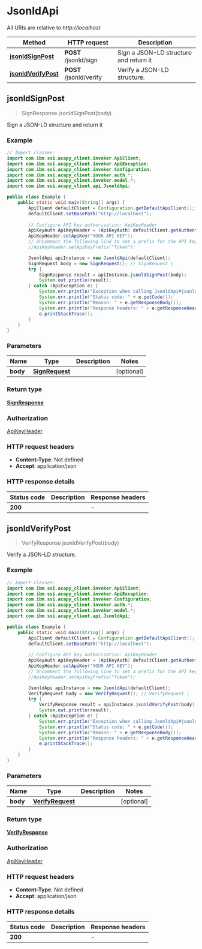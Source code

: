 # JsonldApi

All URIs are relative to *http://localhost*

Method | HTTP request | Description
------------- | ------------- | -------------
[**jsonldSignPost**](JsonldApi.md#jsonldSignPost) | **POST** /jsonld/sign | Sign a JSON-LD structure and return it
[**jsonldVerifyPost**](JsonldApi.md#jsonldVerifyPost) | **POST** /jsonld/verify | Verify a JSON-LD structure.



## jsonldSignPost

> SignResponse jsonldSignPost(body)

Sign a JSON-LD structure and return it

### Example

```java
// Import classes:
import com.ibm.ssi.acapy_client.invoker.ApiClient;
import com.ibm.ssi.acapy_client.invoker.ApiException;
import com.ibm.ssi.acapy_client.invoker.Configuration;
import com.ibm.ssi.acapy_client.invoker.auth.*;
import com.ibm.ssi.acapy_client.invoker.model.*;
import com.ibm.ssi.acapy_client.api.JsonldApi;

public class Example {
    public static void main(String[] args) {
        ApiClient defaultClient = Configuration.getDefaultApiClient();
        defaultClient.setBasePath("http://localhost");
        
        // Configure API key authorization: ApiKeyHeader
        ApiKeyAuth ApiKeyHeader = (ApiKeyAuth) defaultClient.getAuthentication("ApiKeyHeader");
        ApiKeyHeader.setApiKey("YOUR API KEY");
        // Uncomment the following line to set a prefix for the API key, e.g. "Token" (defaults to null)
        //ApiKeyHeader.setApiKeyPrefix("Token");

        JsonldApi apiInstance = new JsonldApi(defaultClient);
        SignRequest body = new SignRequest(); // SignRequest | 
        try {
            SignResponse result = apiInstance.jsonldSignPost(body);
            System.out.println(result);
        } catch (ApiException e) {
            System.err.println("Exception when calling JsonldApi#jsonldSignPost");
            System.err.println("Status code: " + e.getCode());
            System.err.println("Reason: " + e.getResponseBody());
            System.err.println("Response headers: " + e.getResponseHeaders());
            e.printStackTrace();
        }
    }
}
```

### Parameters


Name | Type | Description  | Notes
------------- | ------------- | ------------- | -------------
 **body** | [**SignRequest**](SignRequest.md)|  | [optional]

### Return type

[**SignResponse**](SignResponse.md)

### Authorization

[ApiKeyHeader](../README.md#ApiKeyHeader)

### HTTP request headers

- **Content-Type**: Not defined
- **Accept**: application/json

### HTTP response details
| Status code | Description | Response headers |
|-------------|-------------|------------------|
| **200** |  |  -  |


## jsonldVerifyPost

> VerifyResponse jsonldVerifyPost(body)

Verify a JSON-LD structure.

### Example

```java
// Import classes:
import com.ibm.ssi.acapy_client.invoker.ApiClient;
import com.ibm.ssi.acapy_client.invoker.ApiException;
import com.ibm.ssi.acapy_client.invoker.Configuration;
import com.ibm.ssi.acapy_client.invoker.auth.*;
import com.ibm.ssi.acapy_client.invoker.model.*;
import com.ibm.ssi.acapy_client.api.JsonldApi;

public class Example {
    public static void main(String[] args) {
        ApiClient defaultClient = Configuration.getDefaultApiClient();
        defaultClient.setBasePath("http://localhost");
        
        // Configure API key authorization: ApiKeyHeader
        ApiKeyAuth ApiKeyHeader = (ApiKeyAuth) defaultClient.getAuthentication("ApiKeyHeader");
        ApiKeyHeader.setApiKey("YOUR API KEY");
        // Uncomment the following line to set a prefix for the API key, e.g. "Token" (defaults to null)
        //ApiKeyHeader.setApiKeyPrefix("Token");

        JsonldApi apiInstance = new JsonldApi(defaultClient);
        VerifyRequest body = new VerifyRequest(); // VerifyRequest | 
        try {
            VerifyResponse result = apiInstance.jsonldVerifyPost(body);
            System.out.println(result);
        } catch (ApiException e) {
            System.err.println("Exception when calling JsonldApi#jsonldVerifyPost");
            System.err.println("Status code: " + e.getCode());
            System.err.println("Reason: " + e.getResponseBody());
            System.err.println("Response headers: " + e.getResponseHeaders());
            e.printStackTrace();
        }
    }
}
```

### Parameters


Name | Type | Description  | Notes
------------- | ------------- | ------------- | -------------
 **body** | [**VerifyRequest**](VerifyRequest.md)|  | [optional]

### Return type

[**VerifyResponse**](VerifyResponse.md)

### Authorization

[ApiKeyHeader](../README.md#ApiKeyHeader)

### HTTP request headers

- **Content-Type**: Not defined
- **Accept**: application/json

### HTTP response details
| Status code | Description | Response headers |
|-------------|-------------|------------------|
| **200** |  |  -  |

